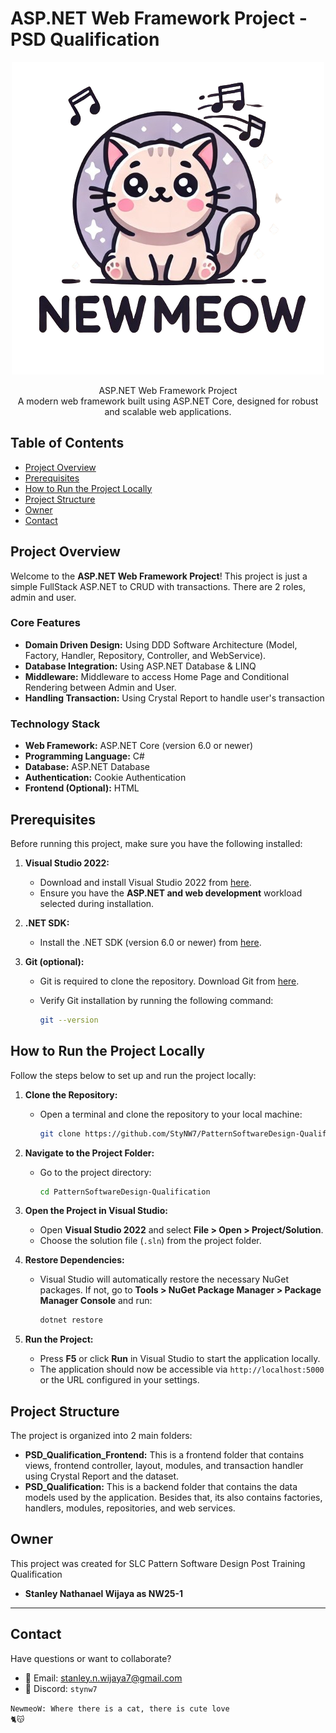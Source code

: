 # ASP.NET Web Framework Project - PSD Qualification

<p align="center">
  <a href="">
    <img alt="Project Logo" title="Project Logo" src="./images/logo-nobg.png">
  </a>
</p>

<p align="center">
  ASP.NET Web Framework Project
  <br>
  A modern web framework built using ASP.NET Core, designed for robust and scalable web applications.
</p>

<!-- START doctoc generated TOC please keep comment here to allow auto update -->
<!-- DON'T EDIT THIS SECTION, INSTEAD RE-RUN doctoc TO UPDATE -->
## Table of Contents

- [Project Overview](#project-overview)
- [Prerequisites](#prerequisites)
- [How to Run the Project Locally](#how-to-run-the-project-locally)
- [Project Structure](#project-structure)
- [Owner](#Owner)
- [Contact](#contact)

<!-- END doctoc generated TOC please keep comment here to allow auto update -->

## **Project Overview**

Welcome to the **ASP.NET Web Framework Project**! This project is just a simple FullStack ASP.NET to CRUD with transactions. There are 2 roles, admin and user.

### **Core Features**
- **Domain Driven Design:** Using DDD Software Architecture (Model, Factory, Handler, Repository, Controller, and WebService).
- **Database Integration:** Using ASP.NET Database & LINQ
- **Middleware:** Middleware to access Home Page and Conditional Rendering between Admin and User.
- **Handling Transaction:** Using Crystal Report to handle user's transaction

### **Technology Stack**
- **Web Framework:** ASP.NET Core (version 6.0 or newer)
- **Programming Language:** C#
- **Database:** ASP.NET Database
- **Authentication:** Cookie Authentication
- **Frontend (Optional):** HTML

## **Prerequisites**

Before running this project, make sure you have the following installed:

1. **Visual Studio 2022:**
   - Download and install Visual Studio 2022 from [here](https://visualstudio.microsoft.com/).
   - Ensure you have the **ASP.NET and web development** workload selected during installation.

2. **.NET SDK:**
   - Install the .NET SDK (version 6.0 or newer) from [here](https://dotnet.microsoft.com/download).

3. **Git (optional):**
   - Git is required to clone the repository. Download Git from [here](https://git-scm.com/).
   - Verify Git installation by running the following command:

     ```bash
     git --version
     ```

## **How to Run the Project Locally**

Follow the steps below to set up and run the project locally:

1. **Clone the Repository:**
   - Open a terminal and clone the repository to your local machine:

     ```bash
     git clone https://github.com/StyNW7/PatternSoftwareDesign-Qualification.git
     ```

2. **Navigate to the Project Folder:**
   - Go to the project directory:

     ```bash
     cd PatternSoftwareDesign-Qualification
     ```

3. **Open the Project in Visual Studio:**
   - Open **Visual Studio 2022** and select **File > Open > Project/Solution**.
   - Choose the solution file (`.sln`) from the project folder.

4. **Restore Dependencies:**
   - Visual Studio will automatically restore the necessary NuGet packages. If not, go to **Tools > NuGet Package Manager > Package Manager Console** and run:

     ```bash
     dotnet restore
     ```

5. **Run the Project:**
   - Press **F5** or click **Run** in Visual Studio to start the application locally.
   - The application should now be accessible via `http://localhost:5000` or the URL configured in your settings.

## **Project Structure**

The project is organized into 2 main folders:

- **PSD_Qualification_Frontend:** This is a frontend folder that contains views, frontend controller, layout, modules, and transaction handler using Crystal Report and the dataset.
- **PSD_Qualification:** This is a backend folder that contains the data models used by the application. Besides that, its also contains factories, handlers, modules, repositories, and web services.

## **Owner**
This project was created for SLC Pattern Software Design Post Training Qualification

- **Stanley Nathanael Wijaya as NW25-1**

---

## Contact
Have questions or want to collaborate?

- 📧 Email: stanley.n.wijaya7@gmail.com
- 💬 Discord: `stynw7`

<code>NewmeoW: Where there is a cat, there is cute love 🐈😽</code>
